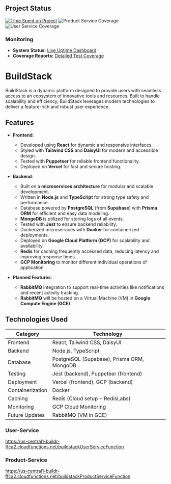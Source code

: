 ## Project Status

[![Time Spent on Project](https://wakatime.com/badge/user/018da7bb-d8cd-4efc-b295-455e1afc3f2c/project/ce4eb5b0-5da0-4fec-a69f-5846d6daec56.svg)](https://wakatime.com/badge/user/018da7bb-d8cd-4efc-b295-455e1afc3f2c/project/ce4eb5b0-5da0-4fec-a69f-5846d6daec56)
![Product Service Coverage](https://img.shields.io/badge/Product%20Service%20Test%20Coverage-48.20%25-red)
![User Service Coverage](https://img.shields.io/badge/User%20Service%20Test%20Coverage-47.14%25-red)

### Monitoring

- **System Status:** [Live Uptime Dashboard](https://buildstack.cronitorstatus.com/)
- **Coverage Reports:** [Detailed Test Coverage](https://coveragereportsfunction-jc4dyd4mma-uc.a.run.app/)

# BuildStack

BuildStack is a dynamic platform designed to provide users with seamless access to an ecosystem of innovative tools and resources. Built to handle scalability and efficiency, BuildStack leverages modern technologies to deliver a feature-rich and robust user experience.

## Features

- **Frontend**:
  - Developed using **React** for dynamic and responsive interfaces.
  - Styled with **Tailwind CSS** and **DaisyUI** for modern and accessible design.
  - Tested with **Puppeteer** for reliable frontend functionality.
  - Deployed on **Vercel** for fast and secure hosting.

- **Backend**:
  - Built on a **microservices architecture** for modular and scalable development.
  - Written in **Node.js** and **TypeScript** for strong type safety and performance.
  - Database powered by **PostgreSQL** (from **Supabase**) with **Prisma ORM** for efficient and easy data modeling.
  - **MongoDB** is utilized for storing logs of all events.
  - Tested with **Jest** to ensure backend reliability.
  - Dockerized microservices with **Docker** for containerized deployments.
  - Deployed on **Google Cloud Platform (GCP)** for scalability and availability.
  - **Redis** for caching frequently accessed data, reducing latency and improving response times.
  - **GCP Monitoring** to monitor different individual operations of application

- **Planned Features**:
  - **RabbitMQ** integration to support real-time activities like notifications and recent activity tracking.
  - **RabbitMQ** will be hosted on a Virtual Machine (VM) in **Google Compute Engine (GCE)**.

## Technologies Used

| Category          | Technology                                |
|-------------------|-------------------------------------------|
| Frontend          | React, Tailwind CSS, DaisyUI              |
| Backend           | Node.js, TypeScript                       |
| Database          | PostgreSQL (Supabase), Prisma ORM, MongoDB|
| Testing           | Jest (backend), Puppeteer (frontend)      |
| Deployment        | Vercel (frontend), GCP (backend)          |
| Containerization  | Docker                                    |
| Caching           | Redis (Cloud setup - RedisLabs)           |
| Monitoring        | GCP Cloud Monitoring                      |
| Future Updates    | RabbitMQ (VM in GCE)                      |


### User-Service
https://us-central1-buildr-ffca2.cloudfunctions.net/buildstackUserServiceFunction

### Product-Service
https://us-central1-buildr-ffca2.cloudfunctions.net/buildstackProductServiceFunction
